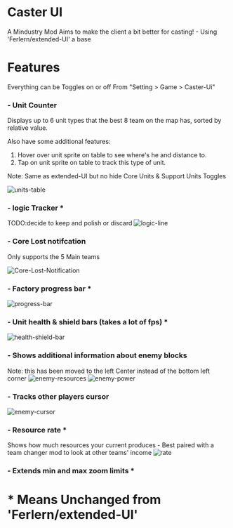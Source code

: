 # Caster UI

A Mindustry Mod Aims to make the client a bit better for casting! - Using 'Ferlern/extended-UI' a base

# Features 
Everything can be Toggles on or off From "Setting > Game > Caster-Ui"

### - Unit Counter 
Displays up to 6 unit types that the best 8 team on the map has, sorted by relative value.

Also have some additional features:
1. Hover over unit sprite on table to see where's he and distance to.
2. Tap on unit sprite on table to track this type of unit.

Note: Same as extended-UI but no hide Core Units & Support Units Toggles

![units-table](https://cdn.discordapp.com/attachments/606977691757051920/950541449554976788/unknown.png)

### - logic Tracker *
TODO:decide to keep and polish or discard
![logic-line](https://cdn.discordapp.com/attachments/606977691757051920/954039066305888326/unknown.png)

### - Core Lost notifcation
Only supports the 5 Main teams

![Core-Lost-Notification](https://user-images.githubusercontent.com/57391931/180737689-a11c7c35-9cae-4c49-8681-2ee338827b68.gif)

### - Factory progress bar *
![progress-bar](https://cdn.discordapp.com/attachments/606977691757051920/951186180895023165/unknown.png)

### - Unit health & shield bars (takes a lot of fps) *
![health-shield-bar](https://cdn.discordapp.com/attachments/606977691757051920/951889454824579092/unknown.png)

### - Shows additional information about enemy blocks
Note: this has been moved to the left Center instead of the bottom left corner
![enemy-resources](https://cdn.discordapp.com/attachments/606977691757051920/953751760273543238/unknown.png)
![enemy-power](https://cdn.discordapp.com/attachments/606977691757051920/953751888044625991/unknown.png)

### - Tracks other players cursor
![enemy-cursor](https://user-images.githubusercontent.com/57391931/180742151-682361b0-b625-479c-815c-236ae8b139bb.png)

### - Resource rate *
Shows how much resources your current produces - Best paired with a team changer mod to look at other teams' income
![rate](https://cdn.discordapp.com/attachments/606977691757051920/989816706987876432/EpicPen_jJO6PgFNf1.png)

### - Extends min and max zoom limits *



# * Means Unchanged from 'Ferlern/extended-UI' 
